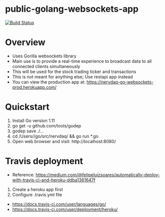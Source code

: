 # public-golang-websockets-app
[![Build Status](https://travis-ci.com/ncmd/nervdaq-golang-websockets-app.svg?token=yDgzEp78NY59NKQDq1hd&branch=master)](https://travis-ci.com/ncmd/nervdaq-golang-websockets-app)

# Overview
- Uses Gorilla websockets library
- Main use is to provide a real-time experience to broadcast data to all connected clients simultaneously
- This will be used for the stock trading ticker and transactions
- This is not meant for anything else; Use restapi app instead
- You can view the production app at: <https://nervdaq-go-websockets-prod.herokuapp.com/>

# Quickstart
1. Install Go version 1.11
2. go get -u github.com/tools/godep
3. godep save ./...
2. cd /Users/<username>/go/src/nervdaq/ && go run *.go
3. Open web browser and visit: http://localhost:8080/

# Travis deployment
- Reference: <https://medium.com/@felipeluizsoares/automatically-deploy-with-travis-ci-and-heroku-ddba1361647f>
1. Create a heroku app first
2. Configure .travis.yml file
- <https://docs.travis-ci.com/user/languages/go/>
- <https://docs.travis-ci.com/user/deployment/heroku/>